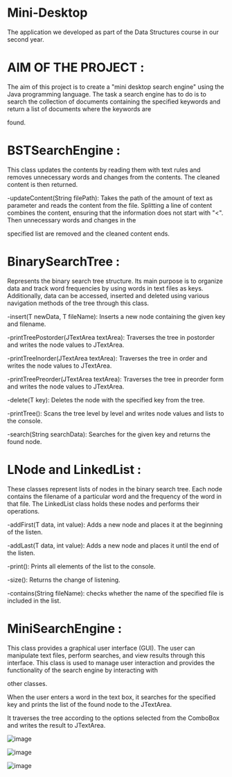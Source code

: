 # Mini-Desktop

The application we developed as part of the Data Structures course in our second year.

# AIM OF THE PROJECT : 

The aim of this project is to create a "mini desktop search engine" using the Java programming language. The task a search engine has to do is to search the collection of documents containing the specified keywords and return a list of documents where the keywords are

found. 



# BSTSearchEngine :

This class updates the contents by reading them with text rules and removes unnecessary words and changes from the contents. The cleaned content is then returned. 

-updateContent(String filePath): Takes the path of the amount of text as parameter and reads the content from the file. Splitting a line of content combines the content, ensuring that the information does not start with "<". Then unnecessary words and changes in the 

specified list are removed and the cleaned content ends. 



# BinarySearchTree :

Represents the binary search tree structure. Its main purpose is to organize data and track word frequencies by using words in text files as keys. Additionally, data can be accessed, inserted and deleted using various navigation methods of the tree through this class. 

-insert(T newData, T fileName): Inserts a new node containing the given key and filename. 

-printTreePostorder(JTextArea textArea): Traverses the tree in postorder and writes the node values to JTextArea. 

-printTreeInorder(JTextArea textArea): Traverses the tree in order and writes the node values to JTextArea. 

-printTreePreorder(JTextArea textArea): Traverses the tree in preorder form and writes the node values to JTextArea. 

-delete(T key): Deletes the node with the specified key from the tree. 

-printTree(): Scans the tree level by level and writes node values and lists to the console. 

-search(String searchData): Searches for the given key and returns the found node. 



# LNode and LinkedList :

These classes represent lists of nodes in the binary search tree. Each node contains the filename of a particular word and the frequency of the word in that file. The LinkedList class holds these nodes and performs their operations. 

-addFirst(T data, int value): Adds a new node and places it at the beginning of the listen. 

-addLast(T data, int value): Adds a new node and places it until the end of the listen. 

-print(): Prints all elements of the list to the console. 

-size(): Returns the change of listening. 

-contains(String fileName): checks whether the name of the specified file is included in the list. 



# MiniSearchEngine :

This class provides a graphical user interface (GUI). The user can manipulate text files, perform searches, and view results through this interface. This class is used to manage user interaction and provides the functionality of the search engine by interacting with 

other classes. 

When the user enters a word in the text box, it searches for the specified key and prints the list of the found node to the JTextArea. 

It traverses the tree according to the options selected from the ComboBox and writes the result to JTextArea. 


![image](https://github.com/rumeysaacevik/Mini-Desktop/assets/169652554/b8439fb7-292d-4272-9557-cd9efcfa8a77)


![image](https://github.com/rumeysaacevik/Mini-Desktop/assets/169652554/844adcbc-f57a-4836-be5e-a652fe753c8f)


![image](https://github.com/rumeysaacevik/Mini-Desktop/assets/169652554/213ba718-e7b9-4584-84fc-f68d992a7d04)



